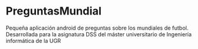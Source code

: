 # PreguntasMundial
Pequeña aplicación android de preguntas sobre los mundiales de futbol. Desarrollada para la asignatura DSS del máster universitario de Ingeniería informática de la UGR

